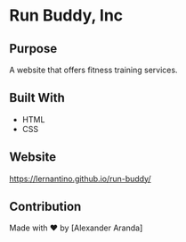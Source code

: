 # Run Buddy, Inc

## Purpose
A website that offers fitness training services.

## Built With
* HTML
* CSS

## Website
https://lernantino.github.io/run-buddy/ 

## Contribution
Made with ❤️ by [Alexander Aranda]
